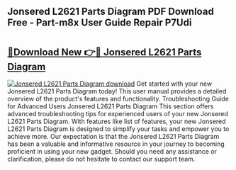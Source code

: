 ## Jonsered L2621 Parts Diagram PDF Download Free - Part-m8x User Guide Repair P7Udi

# <h2><a href="http://dfrbnj.blite.top/?on=Jonsered+L2621+Parts+Diagram">🔗Download New 👉🔴 Jonsered L2621 Parts Diagram</a></h2>

[![Jonsered L2621 Parts Diagram download](https://i.imgur.com/lujVjoI.png)](http://dfrbnj.blite.top/?on=Jonsered+L2621+Parts+Diagram)
Get started with your new Jonsered L2621 Parts Diagram today! This user manual provides a detailed overview of the product's features and functionality. Troubleshooting Guide for Advanced Users Jonsered L2621 Parts Diagram This section offers advanced troubleshooting tips for experienced users of your new Jonsered L2621 Parts Diagram. With features like list of features, your new Jonsered L2621 Parts Diagram is designed to simplify your tasks and empower you to achieve more. Our expectation is that the Jonsered L2621 Parts Diagram has been a valuable and informative resource in your journey to becoming proficient in using your new gadget. Should you need any assistance or clarification, please do not hesitate to contact our support team.
